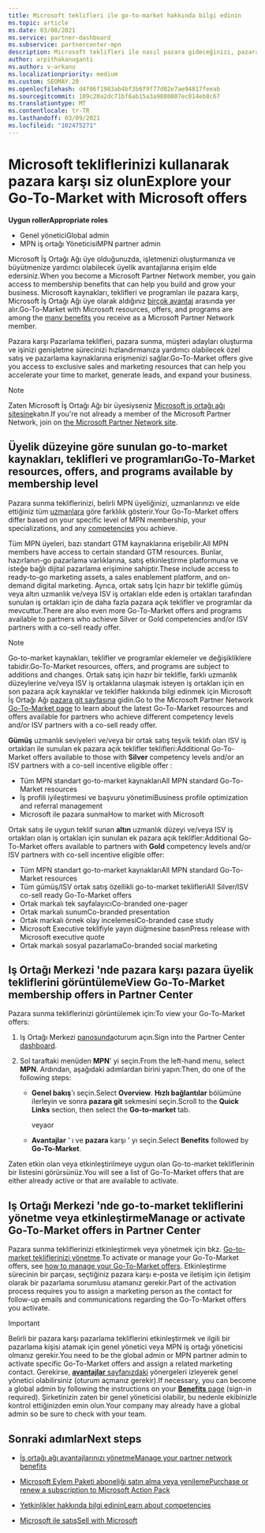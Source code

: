 ```yaml
---
title: Microsoft teklifleri ile go-to-market hakkında bilgi edinin
ms.topic: article
ms.date: 03/08/2021
ms.service: partner-dashboard
ms.subservice: partnercenter-mpn
description: Microsoft teklifleri ile nasıl pazara gideceğinizi, pazara ulaşma süresini hızlandırmaya, müşteri adayları oluşturmaya ve işletmenizi genişletmenize nasıl yardımcı olabileceğini öğrenin.
author: arpithakanuganti
ms.author: v-arkanu
ms.localizationpriority: medium
ms.custom: SEOMAY.20
ms.openlocfilehash: d4f06f1983ab4bf3b6f9f77d02e7ae94817feeab
ms.sourcegitcommit: 109c20a2dc71bf6ab15a3a9880807ec014eb8c67
ms.translationtype: MT
ms.contentlocale: tr-TR
ms.lasthandoff: 03/09/2021
ms.locfileid: "102475271"
---
```

# <a name="explore-your-go-to-market-with-microsoft-offers"></a><span data-ttu-id="c566f-103">Microsoft tekliflerinizi kullanarak pazara karşı siz olun</span><span class="sxs-lookup"><span data-stu-id="c566f-103">Explore your Go-To-Market with Microsoft offers</span></span>

<span data-ttu-id="c566f-104">**Uygun roller**</span><span class="sxs-lookup"><span data-stu-id="c566f-104">**Appropriate roles**</span></span>

- <span data-ttu-id="c566f-105">Genel yönetici</span><span class="sxs-lookup"><span data-stu-id="c566f-105">Global admin</span></span>
- <span data-ttu-id="c566f-106">MPN iş ortağı Yöneticisi</span><span class="sxs-lookup"><span data-stu-id="c566f-106">MPN partner admin</span></span>

<span data-ttu-id="c566f-107">Microsoft İş Ortağı Ağı üye olduğunuzda, işletmenizi oluşturmanıza ve büyütmenize yardımcı olabilecek üyelik avantajlarına erişim elde edersiniz.</span><span class="sxs-lookup"><span data-stu-id="c566f-107">When you become a Microsoft Partner Network member, you gain access to membership benefits that can help you build and grow your business.</span></span> <span data-ttu-id="c566f-108">Microsoft kaynakları, teklifleri ve programları ile pazara karşı, Microsoft İş Ortağı Ağı üye olarak aldığınız [birçok avantaj](https://partner.microsoft.com/manage-your-partner-network-benefits) arasında yer alır.</span><span class="sxs-lookup"><span data-stu-id="c566f-108">Go-To-Market with Microsoft resources, offers, and programs are among the [many benefits](https://partner.microsoft.com/manage-your-partner-network-benefits) you receive as a Microsoft Partner Network member.</span></span>

<span data-ttu-id="c566f-109">Pazara karşı Pazarlama teklifleri, pazara sunma, müşteri adayları oluşturma ve işinizi genişletme sürecinizi hızlandırmanıza yardımcı olabilecek özel satış ve pazarlama kaynaklarına erişmenizi sağlar.</span><span class="sxs-lookup"><span data-stu-id="c566f-109">Go-To-Market offers give you access to exclusive sales and marketing resources that can help you accelerate your time to market, generate leads, and expand your business.</span></span>

>[!NOTE]
><span data-ttu-id="c566f-110">Zaten Microsoft İş Ortağı Ağı bir üyesiyseniz [Microsoft iş ortağı ağı sitesine](https://partner.microsoft.com/membership)katın.</span><span class="sxs-lookup"><span data-stu-id="c566f-110">If you're not already a member of the Microsoft Partner Network, join on [the Microsoft Partner Network site](https://partner.microsoft.com/membership).</span></span>

## <a name="go-to-market-resources-offers-and-programs-available-by-membership-level"></a><span data-ttu-id="c566f-111">Üyelik düzeyine göre sunulan go-to-market kaynakları, teklifleri ve programları</span><span class="sxs-lookup"><span data-stu-id="c566f-111">Go-To-Market resources, offers, and programs available by membership level</span></span>

<span data-ttu-id="c566f-112">Pazara sunma tekliflerinizi, belirli MPN üyeliğinizi, uzmanlarınızı ve elde ettiğiniz tüm [uzmanlara](learn-about-competencies.md) göre farklılık gösterir.</span><span class="sxs-lookup"><span data-stu-id="c566f-112">Your Go-To-Market offers differ based on your specific level of MPN membership, your specializations, and any [competencies](learn-about-competencies.md) you achieve.</span></span>

<span data-ttu-id="c566f-113">Tüm MPN üyeleri, bazı standart GTM kaynaklarına erişebilir.</span><span class="sxs-lookup"><span data-stu-id="c566f-113">All MPN members have access to certain standard GTM resources.</span></span> <span data-ttu-id="c566f-114">Bunlar, hazırlanın-go pazarlama varlıklarına, satış etkinleştirme platformuna ve isteğe bağlı dijital pazarlama erişimine sahiptir.</span><span class="sxs-lookup"><span data-stu-id="c566f-114">These include access to ready-to-go marketing assets, a sales enablement platform, and on-demand digital marketing.</span></span> <span data-ttu-id="c566f-115">Ayrıca, ortak satış Için hazır bir teklifle gümüş veya altın uzmanlık ve/veya ISV iş ortakları elde eden iş ortakları tarafından sunulan iş ortakları için de daha fazla pazara açık teklifler ve programlar da mevcuttur.</span><span class="sxs-lookup"><span data-stu-id="c566f-115">There are also even more Go-To-Market offers and programs available to partners who achieve Silver or Gold competencies and/or ISV partners with a co-sell ready offer.</span></span>

>[!NOTE]
><span data-ttu-id="c566f-116">Go-to-market kaynakları, teklifler ve programlar eklemeler ve değişikliklere tabidir.</span><span class="sxs-lookup"><span data-stu-id="c566f-116">Go-To-Market resources, offers, and programs are subject to additions and changes.</span></span> <span data-ttu-id="c566f-117">Ortak satış için hazır bir teklifle, farklı uzmanlık düzeylerine ve/veya ISV iş ortaklarına ulaşmak isteyen iş ortakları için en son pazara açık kaynaklar ve teklifler hakkında bilgi edinmek için Microsoft İş Ortağı Ağı [pazara git sayfasına](https://partner.microsoft.com/membership/go-to-market) gidin.</span><span class="sxs-lookup"><span data-stu-id="c566f-117">Go to the Microsoft Partner Network [Go-To-Market page](https://partner.microsoft.com/membership/go-to-market) to learn about the latest Go-To-Market resources and offers available for partners who achieve different competency levels and/or ISV partners with a co-sell ready offer.</span></span>

<span data-ttu-id="c566f-118">**Gümüş** uzmanlık seviyeleri ve/veya bir ortak satış teşvik teklıfı olan ISV iş ortakları ile sunulan ek pazara açık teklifler teklifleri:</span><span class="sxs-lookup"><span data-stu-id="c566f-118">Additional Go-To-Market offers available to those with **Silver** competency levels and/or an ISV partners with a co-sell incentive eligible offer :</span></span>

- <span data-ttu-id="c566f-119">Tüm MPN standart go-to-market kaynakları</span><span class="sxs-lookup"><span data-stu-id="c566f-119">All MPN standard Go-To-Market resources</span></span>
- <span data-ttu-id="c566f-120">İş profili iyileştirmesi ve başvuru yönetimi</span><span class="sxs-lookup"><span data-stu-id="c566f-120">Business profile optimization and referral management</span></span>
- <span data-ttu-id="c566f-121">Microsoft ile pazara sunma</span><span class="sxs-lookup"><span data-stu-id="c566f-121">How to market with Microsoft</span></span>

<span data-ttu-id="c566f-122">Ortak satış ile uygun teklif sunan **altın** uzmanlık düzeyi ve/veya ISV iş ortakları olan iş ortakları için sunulan ek pazara açık teklifler:</span><span class="sxs-lookup"><span data-stu-id="c566f-122">Additional Go-To-Market offers available to partners with **Gold** competency levels and/or ISV partners with co-sell incentive eligible offer:</span></span>

- <span data-ttu-id="c566f-123">Tüm MPN standart go-to-market kaynakları</span><span class="sxs-lookup"><span data-stu-id="c566f-123">All MPN standard Go-To-Market resources</span></span>
- <span data-ttu-id="c566f-124">Tüm gümüş/ISV ortak satış özellikli go-to-market teklifleri</span><span class="sxs-lookup"><span data-stu-id="c566f-124">All Silver/ISV co-sell ready Go-To-Market offers</span></span>
- <span data-ttu-id="c566f-125">Ortak markalı tek sayfalayıcı</span><span class="sxs-lookup"><span data-stu-id="c566f-125">Co-branded one-pager</span></span>
- <span data-ttu-id="c566f-126">Ortak markalı sunum</span><span class="sxs-lookup"><span data-stu-id="c566f-126">Co-branded presentation</span></span>
- <span data-ttu-id="c566f-127">Ortak markalı örnek olay incelemesi</span><span class="sxs-lookup"><span data-stu-id="c566f-127">Co-branded case study</span></span>
- <span data-ttu-id="c566f-128">Microsoft Executive teklifiyle yayın düğmesine basın</span><span class="sxs-lookup"><span data-stu-id="c566f-128">Press release with Microsoft executive quote</span></span>
- <span data-ttu-id="c566f-129">Ortak markalı sosyal pazarlama</span><span class="sxs-lookup"><span data-stu-id="c566f-129">Co-branded social marketing</span></span>

## <a name="view-go-to-market-membership-offers-in-partner-center"></a><span data-ttu-id="c566f-130">Iş Ortağı Merkezi 'nde pazara karşı pazara üyelik tekliflerini görüntüleme</span><span class="sxs-lookup"><span data-stu-id="c566f-130">View Go-To-Market membership offers in Partner Center</span></span>

<span data-ttu-id="c566f-131">Pazara sunma tekliflerinizi görüntülemek için:</span><span class="sxs-lookup"><span data-stu-id="c566f-131">To view your Go-To-Market offers:</span></span>

1. <span data-ttu-id="c566f-132">Iş Ortağı Merkezi [panosunda](https://partner.microsoft.com/dashboard)oturum açın.</span><span class="sxs-lookup"><span data-stu-id="c566f-132">Sign into the Partner Center [dashboard](https://partner.microsoft.com/dashboard).</span></span>

2. <span data-ttu-id="c566f-133">Sol taraftaki menüden **MPN**' yi seçin.</span><span class="sxs-lookup"><span data-stu-id="c566f-133">From the left-hand menu, select **MPN**.</span></span> <span data-ttu-id="c566f-134">Ardından, aşağıdaki adımlardan birini yapın:</span><span class="sxs-lookup"><span data-stu-id="c566f-134">Then, do one of the following steps:</span></span>

   - <span data-ttu-id="c566f-135">**Genel bakış**'ı seçin.</span><span class="sxs-lookup"><span data-stu-id="c566f-135">Select **Overview**.</span></span> <span data-ttu-id="c566f-136">**Hızlı bağlantılar** bölümüne ilerleyin ve sonra **pazara git** sekmesini seçin.</span><span class="sxs-lookup"><span data-stu-id="c566f-136">Scroll to the **Quick Links** section, then select the **Go-to-market** tab.</span></span>

     <span data-ttu-id="c566f-137">veya</span><span class="sxs-lookup"><span data-stu-id="c566f-137">or</span></span>

   - <span data-ttu-id="c566f-138">**Avantajlar** ' ı ve **pazara** karşı ' yı seçin.</span><span class="sxs-lookup"><span data-stu-id="c566f-138">Select **Benefits** followed by **Go-To-Market**.</span></span>

<span data-ttu-id="c566f-139">Zaten etkin olan veya etkinleştirilmeye uygun olan Go-to-market tekliflerinin bir listesini görürsünüz.</span><span class="sxs-lookup"><span data-stu-id="c566f-139">You will see a list of Go-To-Market offers that are either already active or that are available to activate.</span></span>

## <a name="manage-or-activate-go-to-market-offers-in-partner-center"></a><span data-ttu-id="c566f-140">Iş Ortağı Merkezi 'nde go-to-market tekliflerini yönetme veya etkinleştirme</span><span class="sxs-lookup"><span data-stu-id="c566f-140">Manage or activate Go-To-Market offers in Partner Center</span></span>

<span data-ttu-id="c566f-141">Pazara sunma tekliflerinizi etkinleştirmek veya yönetmek için bkz. [Go-to-market tekliflerinizi yönetme](manage-your-partner-network-benefits.md#manage-go-to-market-offers).</span><span class="sxs-lookup"><span data-stu-id="c566f-141">To activate or manage your Go-To-Market offers, see [how to manage your Go-To-Market offers](manage-your-partner-network-benefits.md#manage-go-to-market-offers).</span></span> <span data-ttu-id="c566f-142">Etkinleştirme sürecinin bir parçası, seçtiğiniz pazara karşı e-posta ve iletişim için iletişim olarak bir pazarlama sorumlusu atamanız gerekir.</span><span class="sxs-lookup"><span data-stu-id="c566f-142">Part of the activation process requires you to assign a marketing person as the contact for follow-up emails and communications regarding the Go-To-Market offers you activate.</span></span>

>[!IMPORTANT]
><span data-ttu-id="c566f-143">Belirli bir pazara karşı pazarlama tekliflerini etkinleştirmek ve ilgili bir pazarlama kişisi atamak için genel yönetici veya MPN iş ortağı yöneticisi olmanız gerekir.</span><span class="sxs-lookup"><span data-stu-id="c566f-143">You need to be the global admin or MPN partner admin to activate specific Go-To-Market offers and assign a related marketing contact.</span></span> <span data-ttu-id="c566f-144">Gerekirse, [ **avantajlar** sayfanızdaki](https://partnercenter.microsoft.com/pcv/partnership/benefits) yönergeleri izleyerek genel yönetici olabilirsiniz (oturum açmanız gerekir).</span><span class="sxs-lookup"><span data-stu-id="c566f-144">If necessary, you can become a global admin by following the instructions on your [**Benefits** page](https://partnercenter.microsoft.com/pcv/partnership/benefits) (sign-in required).</span></span> <span data-ttu-id="c566f-145">Şirketinizin zaten bir genel yöneticisi olabilir, bu nedenle ekibinizle kontrol ettiğinizden emin olun.</span><span class="sxs-lookup"><span data-stu-id="c566f-145">Your company may already have a global admin so be sure to check with your team.</span></span>

## <a name="next-steps"></a><span data-ttu-id="c566f-146">Sonraki adımlar</span><span class="sxs-lookup"><span data-stu-id="c566f-146">Next steps</span></span>

- [<span data-ttu-id="c566f-147">İş ortağı ağı avantajlarınızı yönetme</span><span class="sxs-lookup"><span data-stu-id="c566f-147">Manage your partner network benefits</span></span>](manage-your-partner-network-benefits.md)

- [<span data-ttu-id="c566f-148">Microsoft Eylem Paketi aboneliği satın alma veya yenileme</span><span class="sxs-lookup"><span data-stu-id="c566f-148">Purchase or renew a subscription to Microsoft Action Pack</span></span>](mpn-get-action-pack.md)

- [<span data-ttu-id="c566f-149">Yetkinlikler hakkında bilgi edinin</span><span class="sxs-lookup"><span data-stu-id="c566f-149">Learn about competencies</span></span>](learn-about-competencies.md)

- [<span data-ttu-id="c566f-150">Microsoft ile satış</span><span class="sxs-lookup"><span data-stu-id="c566f-150">Sell with Microsoft</span></span>](https://partner.microsoft.com/membership/sell-with-microsoft)
